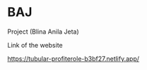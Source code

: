 # BAJ
Project (Blina Anila Jeta)

Link of the website

https://tubular-profiterole-b3bf27.netlify.app/
